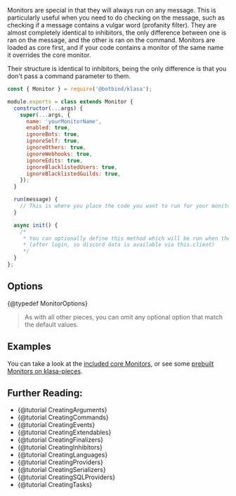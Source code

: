 Monitors are special in that they will always run on any message. This is particularly
useful when you need to do checking on the message, such as checking if a message
contains a vulgar word (profanity filter). They are almost completely identical to
inhibitors, the only difference between one is ran on the message, and the other
is ran on the command. Monitors are loaded as core first, and if your code contains
a monitor of the same name it overrides the core monitor.

Their structure is identical to inhibitors, being the only difference is that you
don't pass a command parameter to them.

```javascript
const { Monitor } = require('@botbind/klasa');

module.exports = class extends Monitor {
  constructor(...args) {
    super(...args, {
      name: 'yourMonitorName',
      enabled: true,
      ignoreBots: true,
      ignoreSelf: true,
      ignoreOthers: true,
      ignoreWebhooks: true,
      ignoreEdits: true,
      ignoreBlacklistedUsers: true,
      ignoreBlacklistedGuilds: true,
    });
  }

  run(message) {
    // This is where you place the code you want to run for your monitor
  }

  async init() {
    /*
     * You can optionally define this method which will be run when the bot starts
     * (after login, so discord data is available via this.client)
     */
  }
};
```

## Options

{@typedef MonitorOptions}

> As with all other pieces, you can omit any optional option that match the default values.

## Examples

You can take a look at the [included core Monitors](https://github.com/dirigeants/klasa/tree/{@branch}/src/monitors), or see some [prebuilt Monitors on klasa-pieces](https://github.com/dirigeants/klasa-pieces/tree/master/monitors).

## Further Reading:

- {@tutorial CreatingArguments}
- {@tutorial CreatingCommands}
- {@tutorial CreatingEvents}
- {@tutorial CreatingExtendables}
- {@tutorial CreatingFinalizers}
- {@tutorial CreatingInhibitors}
- {@tutorial CreatingLanguages}
- {@tutorial CreatingProviders}
- {@tutorial CreatingSerializers}
- {@tutorial CreatingSQLProviders}
- {@tutorial CreatingTasks}
